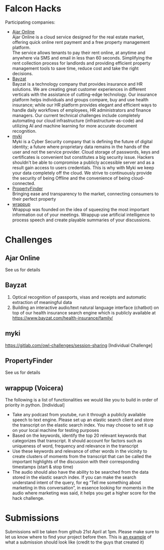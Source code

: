 # Falcon Hacks
Participating companies:<br />
<ul>
  <li><a href='https://www.ajar.com.kw/en'>Ajar Online</a>
    <br />
    Ajar Online is a cloud service designed for the real estate market, offering quick online rent payment and a free property management platform. <br />
The service allows tenants to pay their rent online, at anytime and anywhere via SMS and email in less than 60 seconds. Simplifying the rent collection process for landlords and providing efficient property management tools to save time, reduce cost and take the right decisions.
  </li>
  <li><a href='https://www.bayzat.com/'>Bayzat</a><br />
  Bayzat is a technology company that provides insurance and HR solutions. We are creating great customer experiences in different verticals with the assistance of cutting-edge technology. Our insurance platform helps individuals and groups compare, buy and use health insurance; while our HR platform provides elegant and efficient ways to handle daily workflows of employees, HR administrators and finance managers. Our current technical challenges include completely automating our cloud infrastructure (infrastructure-as-code) and utilizing AI and machine learning for more accurate document recognition.
  </li>
  <li><a href='https://myki.co/'>myki</a> <br />
    Myki is a Cyber Security company that is defining the future of digital identity; a future where proprietary data remains in the hands of the user and not the service provider. 
Cloud storage of passwords, keys and certificates is convenient but constitutes a big security issue. Hackers shouldn't be able to compromise a publicly accessible server and as a result gain access to users credentials. 
This is why with Myki we keep your data completely off the cloud. We strive to continuously provide the security of being Offline and the convenience of being cloud-connected. 
  </li>
  <li><a href='https://www.propertyfinder.ae/'>PropertyFinder</a> <br />
    Bringing ease and transparency to the market, connecting consumers to their perfect property
  </li>
  <li><a href='https://wrappup.co/'>wrappup</a><br />    
Wrappup was founded on the idea of squeezing the most important information out of your meetings. Wrappup use artificial intelligence to process speech and create playable summaries of your discussions.
  </li>
  
 </ul>
 
 # Challenges
 ## Ajar Online
 See us for details
 
 ## Bayzat
 1. Optical recognition of passports, visas and receipts and automatic extraction of meaningful data
 2. Building an interactive audio/text natural language interface (chatbot) on top of our health insurance search engine which is publicly available at https://www.bayzat.com/health-insurance/family/
 
 ## myki
  https://gitlab.com/owl-challenges/session-sharing [Individual Challenge]
  
 ## PropertyFinder
 See us for details
 
 ## wrappup (Voicera) 
 The following is a list of functionalities we would like you to build in order of priority in python. [Individual]
 <ul>
  <li>
    Take any podcast from youtube, run it through a publicly available speech to text
engine. Please set up an elastic search client and store the transcript on the
elastic search index. You may choose to set it up on your local machine for
testing purposes
  </li>
  <li>
    Based on the keywords, identify the top 20 relevant keywords that categorizes
that transcript. It should account for factors such as uniqueness of word,
frequency and relevance in the transcript
  </li>
  <li>
    Use these keywords and relevance of other words in the vicinity to create
clusters of moments from the transcript that can be called the important
highlights of the discussion with their corresponding timestamps (start & stop
time)
  </li>
  <li>
    The audio should also have the ability to be searched from the data stored in the
elastic search index. If you can make the search understand intent of the query,
for eg “Tell me something about marketing in this conversation”, in essence
looking for moments in the audio where marketing was said, it helps you get a
higher score for the hack challenge.
  </li>
 </ul>
  
  # Submissions
  Submissions will be taken from github 21st April at 1pm. Please make sure to let us know where to find your project before then.
  This is <a href='https://github.com/hackathon-in-a-box/example-hackathon-submission' >an example</a> of what a submission should look like (credit to the guys that created it)
